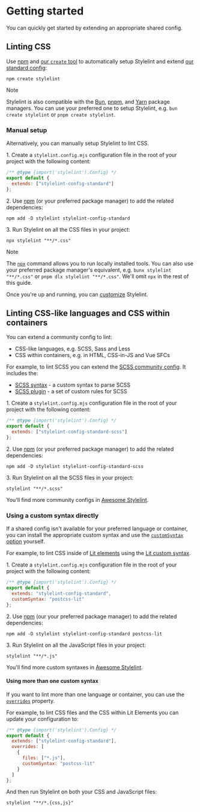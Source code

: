 # Getting started

You can quickly get started by extending an appropriate shared config.

## Linting CSS

Use [npm](https://docs.npmjs.com/about-npm/) and [our `create` tool](https://www.npmjs.com/package/create-stylelint) to automatically setup Stylelint and extend [our standard config](https://www.npmjs.com/package/stylelint-config-standard):

```shell
npm create stylelint
```

> [!NOTE]
> Stylelint is also compatible with the [Bun](https://bun.sh/package-manager), [pnpm](https://pnpm.io/), and [Yarn](https://yarnpkg.com/) package managers. You can use your preferred one to setup Stylelint, e.g. `bun create stylelint` or `pnpm create stylelint`.

### Manual setup

Alternatively, you can manually setup Stylelint to lint CSS.

1\. Create a `stylelint.config.mjs` configuration file in the root of your project with the following content:

```js
/** @type {import('stylelint').Config} */
export default {
  extends: ["stylelint-config-standard"]
};
```

2\. Use [npm](https://docs.npmjs.com/about-npm/) (or your preferred package manager) to add the related dependencies:

```shell
npm add -D stylelint stylelint-config-standard
```

3\. Run Stylelint on all the CSS files in your project:

```shell
npx stylelint "**/*.css"
```

> [!NOTE]
> The [`npx`](https://docs.npmjs.com/cli/commands/npx) command allows you to run locally installed tools.
> You can also use your preferred package manager's equivalent, e.g. `bunx stylelint "**/*.css"` or `pnpm dlx stylelint "**/*.css"`.
> We'll omit `npx` in the rest of this guide.

Once you're up and running, you can [customize](./customize.md) Stylelint.

## Linting CSS-like languages and CSS within containers

You can extend a community config to lint:

- CSS-like languages, e.g. SCSS, Sass and Less
- CSS within containers, e.g. in HTML, CSS-in-JS and Vue SFCs

For example, to lint SCSS you can extend the [SCSS community config](https://www.npmjs.com/package/stylelint-config-standard-scss). It includes the:

- [SCSS syntax](https://www.npmjs.com/package/postcss-scss) - a custom syntax to parse SCSS
- [SCSS plugin](https://www.npmjs.com/package/stylelint-scss) - a set of custom rules for SCSS

1\. Create a `stylelint.config.mjs` configuration file in the root of your project with the following content:

```js
/** @type {import('stylelint').Config} */
export default {
  extends: ["stylelint-config-standard-scss"]
};
```

2\. Use [npm](https://docs.npmjs.com/about-npm/) (or your preferred package manager) to add the related dependencies:

```shell
npm add -D stylelint stylelint-config-standard-scss
```

3\. Run Stylelint on all the SCSS files in your project:

```shell
stylelint "**/*.scss"
```

You'll find more community configs in [Awesome Stylelint](https://github.com/stylelint/awesome-stylelint#readme).

### Using a custom syntax directly

If a shared config isn't available for your preferred language or container, you can install the appropriate custom syntax and use the [`customSyntax` option](../user-guide/options.md#customsyntax) yourself.

For example, to lint CSS inside of [Lit elements](https://lit.dev/) using the [Lit custom syntax](https://www.npmjs.com/package/postcss-lit).

1\. Create a `stylelint.config.mjs` configuration file in the root of your project with the following content:

```js
/** @type {import('stylelint').Config} */
export default {
  extends: "stylelint-config-standard",
  customSyntax: "postcss-lit"
};
```

2\. Use [npm](https://docs.npmjs.com/about-npm/) (our your preferred package manager) to add the related dependencies:

```shell
npm add -D stylelint stylelint-config-standard postcss-lit
```

3\. Run Stylelint on all the JavaScript files in your project:

```shell
stylelint "**/*.js"
```

You'll find more custom syntaxes in [Awesome Stylelint](https://github.com/stylelint/awesome-stylelint#custom-syntaxes).

#### Using more than one custom syntax

If you want to lint more than one language or container, you can use the [`overrides`](configure.md#overrides) property.

For example, to lint CSS files and the CSS within Lit Elements you can update your configuration to:

```js
/** @type {import('stylelint').Config} */
export default {
  extends: ["stylelint-config-standard"],
  overrides: [
    {
      files: ["*.js"],
      customSyntax: "postcss-lit"
    }
  ]
};
```

And then run Stylelint on both your CSS and JavaScript files:

```shell
stylelint "**/*.{css,js}"
```

